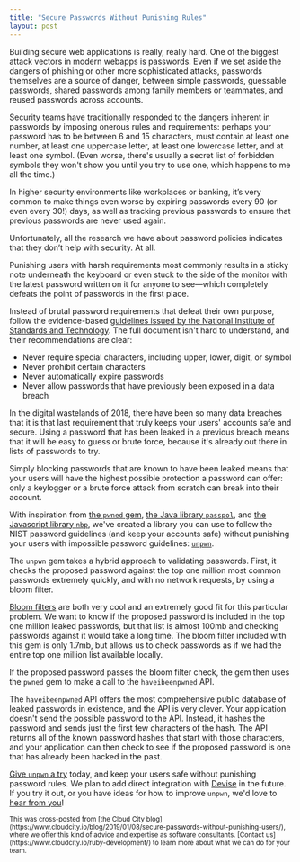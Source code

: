 ```yaml
---
title: "Secure Passwords Without Punishing Rules"
layout: post
---
```


Building secure web applications is really, really hard. One of the biggest attack vectors in modern webapps is passwords. Even if we set aside the dangers of phishing or other more sophisticated attacks, passwords themselves are a source of danger, between simple passwords, guessable passwords, shared passwords among family members or teammates, and reused passwords across accounts.

Security teams have traditionally responded to the dangers inherent in passwords by imposing onerous rules and requirements: perhaps your password has to be between 6 and 15 characters, must contain at least one number, at least one uppercase letter, at least one lowercase letter, and at least one symbol. (Even worse, there's usually a secret list of forbidden symbols they won't show you until you try to use one, which happens to me all the time.)

In higher security environments like workplaces or banking, it’s very common to make things even worse by expiring passwords every 90 (or even every 30!) days, as well as tracking previous passwords to ensure that previous passwords are never used again.

Unfortunately, all the research we have about password policies indicates that they don’t help with security. At all.

Punishing users with harsh requirements most commonly results in a sticky note underneath the keyboard or even stuck to the side of the monitor with the latest password written on it for anyone to see—which completely defeats the point of passwords in the first place.

Instead of brutal password requirements that defeat their own purpose, follow the evidence-based [guidelines issued by the National Institute of Standards and Technology](https://pages.nist.gov/800-63-3/sp800-63b.html#sec5). The full document isn't hard to understand, and their recommendations are clear:

- Never require special characters, including upper, lower, digit, or symbol
- Never prohibit certain characters
- Never automatically expire passwords
- Never allow passwords that have previously been exposed in a data breach

In the digital wastelands of 2018, there have been so many data breaches that it is that last requirement that truly keeps your users' accounts safe and secure. Using a password that has been leaked in a previous breach means that it will be easy to guess or brute force, because it's already out there in lists of passwords to try.

Simply blocking passwords that are known to have been leaked means that your users will have the highest possible protection a password can offer: only a keylogger or a brute force attack from scratch can break into their account.

With inspiration from [the `pwned` gem](https://github.com/philnash/pwned), [the Java library `passpol`](https://github.com/codahale/passpol), and [the Javascript library `nbp`](https://github.com/cry/nbp), we've created a library you can use to follow the NIST password guidelines (and keep your accounts safe) without punishing your users with impossible password guidelines: [`unpwn`](https://github.com/indirect/unpwn). 

The `unpwn` gem takes a hybrid approach to validating passwords. First, it checks the proposed password against the top one million most common passwords extremely quickly, and with no network requests, by using a bloom filter.

[Bloom filters](https://llimllib.github.io/bloomfilter-tutorial/) are both very cool and an extremely good fit for this particular problem. We want to know if the proposed password is included in the top one million leaked passwords, but that list is almost 100mb and checking passwords against it would take a long time. The bloom filter included with this gem is only 1.7mb, but allows us to check passwords as if we had the entire top one million list available locally.

If the proposed password passes the bloom filter check, the gem then uses the `pwned` gem to make a call to the `haveibeenpwned` API.

The `haveibeenpwned` API offers the most comprehensive public database of leaked passwords in existence, and the API is very clever. Your application doesn't send the possible password to the API. Instead, it hashes the password and sends just the first few characters of the hash. The API returns all of the known password hashes that start with those characters, and your application can then check to see if the proposed password is one that has already been hacked in the past.

[Give `unpwn` a try](https://github.com/indirect/unpwn/) today, and keep your users safe without punishing password rules. We plan to add direct integration with [Devise](https://github.com/plataformatec/devise) in the future. If you try it out, or you have ideas for how to improve `unpwn`, we'd love to [hear from you](https://github.com/indirect/unpwn/issues/new)!

<small>
This was cross-posted from [the Cloud City blog](https://www.cloudcity.io/blog/2019/01/08/secure-passwords-without-punishing-users/), where we offer this kind of advice and expertise as software consultants. [Contact us](https://www.cloudcity.io/ruby-development/) to learn more about what we can do for your team.
</small>

